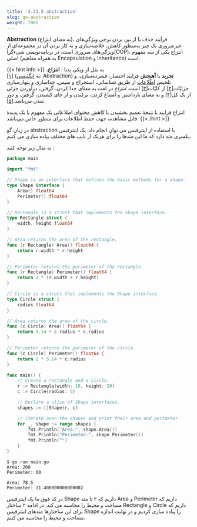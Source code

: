 ```yaml
---
title: '4.22.5 abstraction'
slug: go-abstraction
weight: 7905
---
```


 **Abstraction** (به معنای انتزاع)، فرآیند حذف یا از بین بردن برخی ویژگی‌های غیرضروری یک چیز به‌منظور کاهش، خلاصه‌سازی و به کار بردن آن در مجموعه‌ای از ویژگی‌های ضروری است. در برنامه‌نویسی شیءگرا(OOP)، انتزاع یکی از سه مفهوم اصلی (به همراه مفاهیم Encapsulation و Inheritance) است.

{{< hint info >}}
به نقل از ویکی پدیا :
**انتزاع**،[[۱]](https://fa.wikipedia.org/wiki/%D8%A7%D9%86%D8%AA%D8%B2%D8%A7%D8%B9#cite_note-1) (به [انگلیسی](https://fa.wikipedia.org/wiki/%D8%B2%D8%A8%D8%A7%D9%86_%D8%A7%D9%86%DA%AF%D9%84%DB%8C%D8%B3%DB%8C "زبان انگلیسی"): Abstraction) **تجرید** یا **آهنجش** فرایند اختصار، فشرده‌سازی، و تلخیص [اطّلاعات](https://fa.wikipedia.org/wiki/%D8%A7%D8%B7%D9%84%D8%A7%D8%B9%D8%A7%D8%AA "اطلاعات") از طریق شناسائی، استخراج و سپس، جداسازی و پنهان‌سازی جزئیّات[[۲]](https://fa.wikipedia.org/wiki/%D8%A7%D9%86%D8%AA%D8%B2%D8%A7%D8%B9#cite_note-2) از کلیّات[[۳]](https://fa.wikipedia.org/wiki/%D8%A7%D9%86%D8%AA%D8%B2%D8%A7%D8%B9#cite_note-3) است. _انتزاع_ در لغت به معنای جدا کردن، گرفتن، درآوردن جزئی از یک کل[[۴]](https://fa.wikipedia.org/wiki/%D8%A7%D9%86%D8%AA%D8%B2%D8%A7%D8%B9#cite_note-4) و به معنای بازداشتن و امتناع کردن، برکندن و از جای کشیدن، گرفتن، و دور شدن می‌باشد.[[۵]](https://fa.wikipedia.org/wiki/%D8%A7%D9%86%D8%AA%D8%B2%D8%A7%D8%B9#cite_note-5)

انتزاع فرایند یا نتیجهٔ تعمیم بخشیدن با کاهش محتوای اطلاعاتی یک مفهوم یا یک پدیدهٔ قابل مشاهده، جهت حفظ اطلاعات برای منظور خاص می‌باشد.
{{< /hint >}}

در زبان گو abstraction با استفاده از اینترفیس می توان انجام داد. یک اینترفیس یکسری متد دارد که ما این متدها را برای هریک از تایپ های مختلف پیاده سازی می کنیم.  

به مثال زیر توجه کنید :

```go
package main

import "fmt"

// Shape is an interface that defines the basic methods for a shape.
type Shape interface {
	Area() float64
	Perimeter() float64
}

// Rectangle is a struct that implements the Shape interface.
type Rectangle struct {
	width, height float64
}

// Area returns the area of the rectangle.
func (r Rectangle) Area() float64 {
	return r.width * r.height
}

// Perimeter returns the perimeter of the rectangle.
func (r Rectangle) Perimeter() float64 {
	return 2 * (r.width + r.height)
}

// Circle is a struct that implements the Shape interface.
type Circle struct {
	radius float64
}

// Area returns the area of the circle.
func (c Circle) Area() float64 {
	return 3.14 * c.radius * c.radius
}

// Perimeter returns the perimeter of the circle.
func (c Circle) Perimeter() float64 {
	return 2 * 3.14 * c.radius
}

func main() {
	// Create a rectangle and a circle.
	r := Rectangle{width: 10, height: 20}
	c := Circle{radius: 5}

	// Declare a slice of Shape interfaces.
	shapes := []Shape{r, c}

	// Iterate over the shapes and print their area and perimeter.
	for _, shape := range shapes {
		fmt.Println("Area:", shape.Area())
		fmt.Println("Perimeter:", shape.Perimeter())
		fmt.Println("")
	}
}
```

```shell
$ go run main.go
Area: 200
Perimeter: 60

Area: 78.5
Perimeter: 31.400000000000002
```
در کد فوق ما یک اینترفیس Shape داریم که ۲ تا متد Area و Perimeter داریم که مساحت و محیط را محاسبه می کند. در ادامه ۲ ساختار Rectangle و Circle داریم که برای این ساختارها متدهای اینترفیس Shape را پیاده سازی کردیم و در نهایت اندازه مساحت و محیط را محاسبه می کنیم.